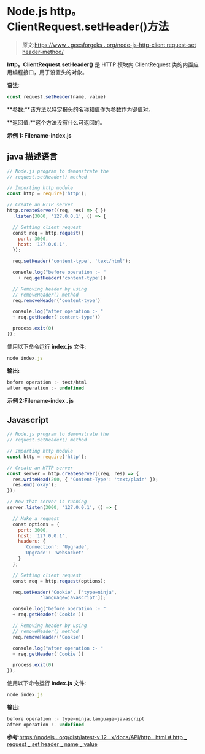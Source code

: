 # Node.js http。ClientRequest.setHeader()方法

> 原文:[https://www . geesforgeks . org/node-js-http-client request-set header-method/](https://www.geeksforgeeks.org/node-js-http-clientrequest-setheader-method/)

**http。ClientRequest.setHeader()** 是 HTTP 模块内 ClientRequest 类的内置应用编程接口，用于设置头的对象。

**语法:**

```js
const request.setHeader(name, value)
```

**参数:**该方法以特定报头的名称和值作为参数作为键值对。

**返回值:**这个方法没有什么可返回的。

**示例 1: Filename-index.js**

## java 描述语言

```js
// Node.js program to demonstrate the  
// request.setHeader() method

// Importing http module
const http = require('http');

// Create an HTTP server
http.createServer((req, res) => { })
  .listen(3000, '127.0.0.1', () => {

  // Getting client request
  const req = http.request({
    port: 3000,
    host: '127.0.0.1',
  });

  req.setHeader('content-type', 'text/html');

  console.log("before operation :- " 
    + req.getHeader('content-type'))

  // Removing header by using
  // removeHeader() method
  req.removeHeader('content-type')

  console.log("after operation :- " 
  + req.getHeader('content-type'))

  process.exit(0)
});
```

使用以下命令运行 **index.js** 文件:

```js
node index.js
```

**输出:**

```js
before operation :- text/html
after operation :- undefined
```

**示例 2:Filename-index . js**

## Javascript

```js
// Node.js program to demonstrate the  
// request.setHeader() method

// Importing http module
const http = require('http');

// Create an HTTP server
const server = http.createServer((req, res) => {
  res.writeHead(200, { 'Content-Type': 'text/plain' });
  res.end('okay');
});

// Now that server is running
server.listen(3000, '127.0.0.1', () => {

  // Make a request
  const options = {
    port: 3000,
    host: '127.0.0.1',
    headers: {
      'Connection': 'Upgrade',
      'Upgrade': 'websocket'
    }
  };

  // Getting client request
  const req = http.request(options);

  req.setHeader('Cookie', ['type=ninja',
            'language=javascript']);

  console.log("before operation :- " 
  + req.getHeader('Cookie'))

  // Removing header by using
  // removeHeader() method
  req.removeHeader('Cookie')

  console.log("after operation :- " 
  + req.getHeader('Cookie'))

  process.exit(0)
});
```

使用以下命令运行 **index.js** 文件:

```js
node index.js
```

**输出:**

```js
before operation :- type=ninja,language=javascript
after operation :- undefined
```

**参考**:[https://nodejs . org/dist/latest-v 12 . x/docs/API/http . html # http _ request _ set header _ name _ value](https://nodejs.org/dist/latest-v12.x/docs/api/http.html#http_request_setheader_name_value)